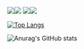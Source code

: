 ![](https://img.shields.io/static/v1?label=code&message=java&color=<COLOR>?style=flat&logo=java)![](https://img.shields.io/static/v1?label=code&message=javascript&color=<COLOR>?style=flat&logo=javascript) ![](https://img.shields.io/static/v1?label=editor&message=intellij&color=<COLOR>?style=flat&logo=IntelliJ)![](https://img.shields.io/static/v1?label=tools&message=spring&color=<COLOR>?style=flat&logo=spring)

[![Top Langs](https://github-readme-stats.vercel.app/api/top-langs/?username=not-enough-ram&theme=gotham&layout=compact)](https://github.com/anuraghazra/github-readme-stats)

![Anurag's GitHub stats](https://github-readme-stats.vercel.app/api?username=not-enough-ram&show_icons=true&theme=gotham)
